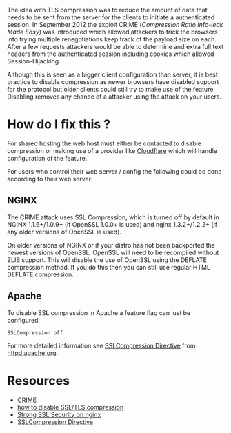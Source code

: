 The idea with TLS compression was to reduce the amount of data that needs to be sent from the server for the clients to initiate a authenticated session. In September 2012 the exploit CRIME (*Compression Ratio Info-leak Made Easy*) was introduced which allowed attackers to trick the browsers into trying multiple renegotiations keep track of the payload size on each. After a few requests attackers would be able to determine and extra full text headers from the authenticated session including cookies which allowed Session-Hijacking.

Although this is seen as a bigger client configuration than server, it is best practice to disable compression as newer browsers have disabled support for the protocol but older clients could still try to make use of the feature. Disabling removes any chance of a attacker using the attack on your users.

# How do I fix this ?

For shared hosting the web host must either be contacted to disable compression or making use of a provider like [Cloudflare](https://www.cloudflare.com) which will handle configuration of the feature.

For users who control their web server / config the following could be done according to their web server:

## NGINX

The CRIME attack uses SSL Compression, which is turned off by default in NGINX 1.1.6+/1.0.9+ (if OpenSSL 1.0.0+ is used) and nginx 1.3.2+/1.2.2+ (if any older versions of OpenSSL is used).

On older versions of NGINX or if your distro has not been backported the newest versions of OpenSSL, OpenSSL will need to be recompiled without ZLIB support. This will disable the use of OpenSSL using the DEFLATE compression method. If you do this then you can still use regular HTML DEFLATE compression.

## Apache

To disable SSL compression in Apache a feature flag can just be configured:

```SSLCompression off```

For more detailed information see [SSLCompression Directive](http://httpd.apache.org/docs/2.2/mod/mod_ssl.html#sslcompression) from [httpd.apache.org](http://httpd.apache.org/).

# Resources

* [CRIME](https://en.wikipedia.org/wiki/CRIME)
* [how to disable SSL/TLS compression](http://stackoverflow.com/questions/13880482/how-to-disable-ssl-tls-compression)
* [Strong SSL Security on nginx](https://raymii.org/s/tutorials/Strong_SSL_Security_On_nginx.html)
* [SSLCompression Directive](http://httpd.apache.org/docs/2.2/mod/mod_ssl.html#sslcompression)
